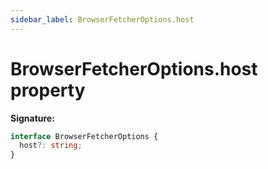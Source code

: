 ```yaml
---
sidebar_label: BrowserFetcherOptions.host
---
```


# BrowserFetcherOptions.host property

**Signature:**

```typescript
interface BrowserFetcherOptions {
  host?: string;
}
```
